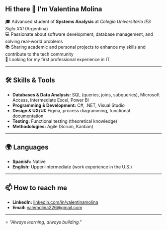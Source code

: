 ## Hi there 👋 I'm Valentina Molina

🎓 Advanced student of **Systems Analysis** at *Colegio Universitario IES Siglo XXI* (Argentina)  
💻 Passionate about software development, database management, and solving real-world problems  
📚 Sharing academic and personal projects to enhance my skills and contribute to the tech community  
🚀 Looking for my first professional experience in IT  

---

## 🛠️ Skills & Tools
- **Databases & Data Analysis:** SQL (queries, joins, subqueries), Microsoft Access, Intermediate Excel, Power BI 
- **Programming & Development:** C#, .NET, Visual Studio  
- **Design & UX/UI:** Figma, process diagramming, functional documentation  
- **Testing:** Functional testing (theoretical knowledge)  
- **Methodologies:** Agile (Scrum, Kanban)  

---

## 🌍 Languages
- **Spanish:** Native  
- **English:** Upper-intermediate (work experience in the U.S.)
  
---

## 📫 How to reach me
- **LinkedIn:** [linkedin.com/in/valentinamolina](https://www.linkedin.com/in/valentinamolina) 
- **Email:** valemolina226@gmail.com

---

⭐ *"Always learning, always building."*
